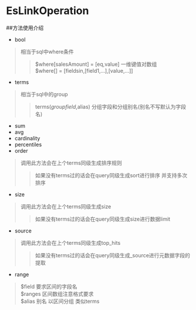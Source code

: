 # EsLinkOperation
##方法使用介绍
+ bool
>相当于sql中where条件
>>$where[salesAmount] = [eq,value] 一维键值对数组<br>
$where[] = [fieldsin,[field1,...],[value,...]]
+ terms
>相当于sql中的group
>>terms($groupfield,$alias)  分组字段和分组别名(别名不写默认为字段名)
+ sum
+ avg
+ cardinality
+ percentiles
+ order
>调用此方法会在上个terms同级生成排序规则<br>
>>如果没有terms过的话会在query同级生成sort进行排序 并支持多次排序
+ size
>调用此方法会在上个terms同级生成size<br>
>>如果没有terms过的话会在query同级生成size进行数据limit
+ source
>调用此方法会在上个terms同级生成top_hits
>>如果没有terms过的话会在query同级生成_source进行元数据字段的提取
+ range
>$field 要求区间的字段名<br>
>$ranges 区间数组注意格式要求<br>
>$alias 别名  以区间分组 类似terms

